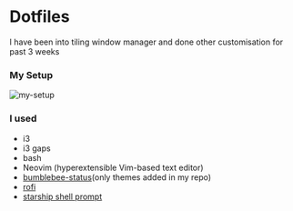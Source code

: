 # Dotfiles
I have been into tiling window manager and done other customisation for past 3 weeks
### My Setup
![my-setup](https://raw.githubusercontent.com/tsjazil/dotfiles/master/mysetup.png)
### I used
* i3
* i3 gaps
* bash
* Neovim (hyperextensible Vim-based text editor)
* [bumblebee-status](https://github.com/tobi-wan-kenobi/bumblebee-status)(only themes added in my repo)
* [rofi](https://github.com/davatorium/rofi)
* [starship shell prompt](https://github.com/starship/starship)




